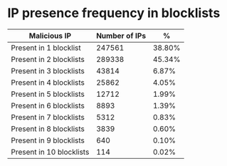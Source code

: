 # IP presence frequency in blocklists
| Malicious IP | Number of IPs | % |
|----|----|----|
| Present in 1 blocklist | 247561 | 38.80% |
| Present in 2 blocklists | 289338 | 45.34% |
| Present in 3 blocklists | 43814 | 6.87% |
| Present in 4 blocklists | 25862 | 4.05% |
| Present in 5 blocklists | 12712 | 1.99% |
| Present in 6 blocklists | 8893 | 1.39% |
| Present in 7 blocklists | 5312 | 0.83% |
| Present in 8 blocklists | 3839 | 0.60% |
| Present in 9 blocklists | 640 | 0.10% |
| Present in 10 blocklists | 114 | 0.02% |
